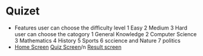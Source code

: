 # Quizet
-  Features 
user can choose the difficulty level
 1 Easy
 2 Medium
 3 Hard
user can choose the catogory
 1 General Knowledge 
 2 Computer Science
 3 Mathematics
 4 History
 5 Sports
 6 sccience and Nature
 7 politics
- [Home Screen](assets/Picture1.jpg)
[Quiz Screen](assets/Picture2.jpg)/n
[Result screen](assets/Picture3.jpg)

